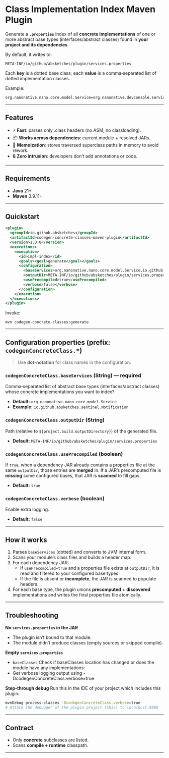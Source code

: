# Class Implementation Index Maven Plugin

Generate a **`.properties`** index of all **concrete implementations** of one or more abstract base types (interfaces/abstract classes) found in **your project and its dependencies**.

By default, it writes to:
```
META-INF/io/github/absketches/plugin/services.properties
```
Each **key** is a dotted base class; each **value** is a comma‑separated list of dotted implementation classes.

Example:
```properties
org.nanonative.nano.core.model.Service=org.nanonative.devconsole.service.DevConsoleService,org.nanonative.nano.services.http.HttpServer,org.ab.sentinel.service.PostgreSqlService
```
---

## Features

- ⚡  **Fast**: parses only .class headers (no ASM, no classloading).
- 📦 **Works across dependencies**: current module + resolved JARs.
- 🧹 **Memoization**: stores traversed superclass paths in memory to avoid rework.
- 🔒 **Zero intrusion**: developers don’t add annotations or code.

---

## Requirements

- **Java** 21+
- **Maven** 3.9.11+

---

## Quickstart

```xml
<plugin>
  <groupId>io.github.absketches</groupId>
  <artifactId>codegen-concrete-classes-maven-plugin</artifactId>
  <version>1.0.0</version>
  <executions>
    <execution>
      <id>impl-index</id>
      <goals><goal>generate</goal></goals>
      <configuration>
        <baseServices>org.nanonative.nano.core.model.Service,io.github.absketches.sentinel.Notification</baseServices>
        <outputDir>META-INF/io/github/absketches/plugin/services.properties</outputDir>
        <usePrecompiled>true</usePrecompiled>
        <verbose>false</verbose>
      </configuration>
    </execution>
  </executions>
</plugin>
```

Invoke:
```
mvn codegen-concrete-classes:generate
```

---

## Configuration properties (prefix: `codegenConcreteClass.*`)

> Use **dot-notation** for class names in the configuration.

### `codegenConcreteClass.baseServices` (String) — **required**
Comma‑separated list of abstract base types (interfaces/abstract classes) whose concrete implementations you want to index?
- **Default:** `org.nanonative.nano.core.model.Service`
- **Example:** `io.github.absketches.sentinel.Notification`

### `codegenConcreteClass.outputDir` (String)
Path (relative to `${project.build.outputDirectory}`) of the generated file.
- **Default:** `META-INF/io/github/absketches/plugin/services.properties`

### `codegenConcreteClass.usePrecompiled` (boolean)
If `true`, when a dependency JAR already contains a properties file at the same `outputDir`, those entries are **merged** in. If a JAR’s precomputed file is **missing** some configured bases, that JAR is **scanned** to fill gaps.
- **Default:** `true`

### `codegenConcreteClass.verbose` (boolean)
Enable extra logging.
- **Default:** `false`

---

## How it works
1. Parses `baseServices` (dotted) and converts to JVM internal form.
2. Scans your module’s class files and builds a header map.
3. For each dependency JAR:
    - If `usePrecompiled=true` and a properties file exists at `outputDir`, it is read and filtered to your configured base types.
    - If the file is absent or **incomplete**, the JAR is scanned to populate headers.
4. For each base type, the plugin unions **precomputed** + **discovered** implementations and writes the final properties file atomically.

---

## Troubleshooting

**No `services.properties` in the JAR**

- The plugin isn’t bound to that module.
- The module didn’t produce classes (empty sources or skipped compile).

**Empty `services.properties`**

- `baseClasses` Check if baseClasses location has changed or does the module have any implementations:
- Get verbose logging output using -DcodegenConcreteClass.verbose=true

**Step-through debug**
Run this in the IDE of your project which includes this plugin:

```bash
mvnDebug process-classes -DcodegenConcreteClass.verbose=true
# Attach the debugger of the plugin project (this) to localhost:8000
```

---

## Contract

- Only **concrete** subclasses are listed.
- Scans **compile + runtime** classpath.

---

